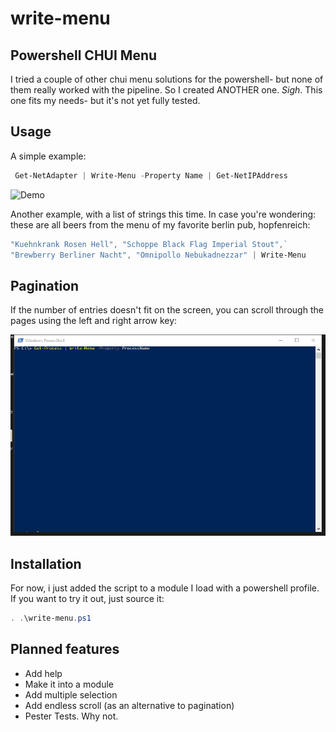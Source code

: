 # write-menu

## Powershell CHUI Menu

I tried a couple of other chui menu solutions for the powershell- but none of them really worked with the pipeline.
So I created ANOTHER one. *Sigh*. This one fits my needs- but it's not yet fully tested. 

## Usage

A simple example:

```powershell
 Get-NetAdapter | Write-Menu -Property Name | Get-NetIPAddress
````

![Demo](https://github.com/fefeme/write-menu/blob/develop/demo.gif)

Another example, with a list of strings this time. In case you're wondering: these are all beers from the menu of my favorite
berlin pub, hopfenreich:

```powershell
"Kuehnkrank Rosen Hell", "Schoppe Black Flag Imperial Stout",` 
"Brewberry Berliner Nacht", "Omnipollo Nebukadnezzar" | Write-Menu 
```

## Pagination

If the number of entries doesn't fit on the screen, you can scroll through the pages using the left and right arrow key:

![Demo](https://github.com/fefeme/write-menu/blob/develop/demo_pagination.gif)

## Installation

For now, i just added the script to a module I load with a powershell profile. If you want to try it out, just source it:

```powershell
. .\write-menu.ps1
```


## Planned features

- Add help
- Make it into a module
- Add multiple selection
- Add endless scroll (as an alternative to pagination)
- Pester Tests. Why not.


